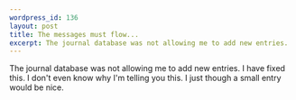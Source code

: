 ```yaml
--- 
wordpress_id: 136
layout: post
title: The messages must flow...
excerpt: The journal database was not allowing me to add new entries.  I have fixed this.  I don't even know why I'm telling you this.  I just though a small entry would be nice.
---
```

The journal database was not allowing me to add new entries.  I have fixed this.  I don't even know why I'm telling you this.  I just though a small entry would be nice.
